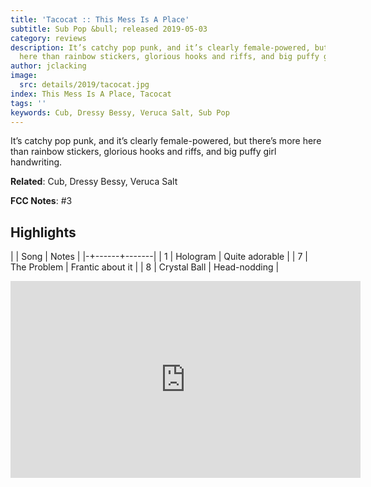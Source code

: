 ```yaml
---
title: 'Tacocat :: This Mess Is A Place'
subtitle: Sub Pop &bull; released 2019-05-03
category: reviews
description: It’s catchy pop punk, and it’s clearly female-powered, but there’s more
  here than rainbow stickers, glorious hooks and riffs, and big puffy girl handwriting.
author: jclacking
image:
  src: details/2019/tacocat.jpg
index: This Mess Is A Place, Tacocat
tags: ''
keywords: Cub, Dressy Bessy, Veruca Salt, Sub Pop
---
```

It’s catchy pop punk, and it’s clearly female-powered, but there’s more here than rainbow stickers, glorious hooks and riffs, and big puffy girl handwriting.<!--more-->

**Related**: Cub, Dressy Bessy, Veruca Salt

**FCC Notes**: #3

## Highlights

| | Song | Notes |
|-+------+-------|
| 1 | Hologram | Quite adorable |
| 7 | The Problem | Frantic about it |
| 8 | Crystal Ball | Head-nodding |

<div class="tlo-detail-video"><iframe width="560" height="315" src="https://www.youtube.com/embed/K0aCXuNxQA8" frameborder="0" allow="autoplay; encrypted-media" allowfullscreen></iframe></div>

